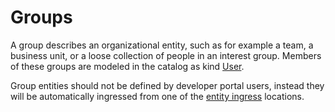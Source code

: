# Groups

A group describes an organizational entity, such as for example a team, a business unit, or a loose collection of people in an interest group. Members of these groups are modeled in the catalog as kind [User](user.md).

Group entities should not be defined by developer portal users, instead they will be automatically ingressed from one of the [entity ingress](entity-ingress.md) locations.
